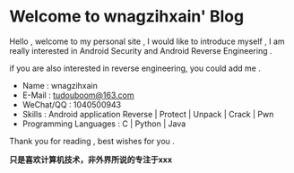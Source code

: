# Welcome to wnagzihxain' Blog

Hello , welcome to my personal site , I would like to introduce myself , I am really interested in Android Security and Android Reverse Engineering .

if you are also interested in reverse engineering, you could add me .
- Name : wnagzihxain
- E-Mail : tudouboom@163.com
- WeChat/QQ : 1040500943
- Skills : Android application Reverse | Protect | Unpack | Crack | Pwn
- Programming Languages : C | Python | Java

Thank you for reading , best wishes for you .

**只是喜欢计算机技术，非外界所说的专注于xxx**

